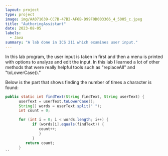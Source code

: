 ```yaml
---
layout: project
type: project
image: img/AA071639-CC7B-47B2-AF6B-D99F9D003366_4_5005_c.jpeg
title: "AuthoringAssistant"
date: 2023-08-05
labels:
  - Java
summary: "A lab done in ICS 211 which examines user input."
---
```



In this lab program, the user input is taken in first and then a menu is printed with options to analyze and edit the input. In this lab I learned a lot of other methods that were really helpful tools such as "replaceAll" and "toLowerCase()." 


Below is the part that shows finding the number of times a character is found:

```Java
public static int findText(String findText, String userText) {
      userText = userText.toLowerCase();
      String[] words = userText.split(" ");
      int count = 0;

      for (int i = 0; i < words.length; i++) {
            if (words[i].equals(findText)) {
               count++;
               }
            }
         return count;
      }
``
